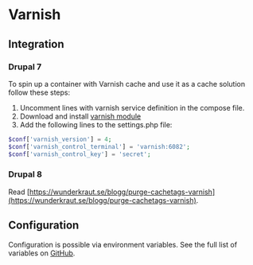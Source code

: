 # Varnish

## Integration

### Drupal 7

To spin up a container with Varnish cache and use it as a cache solution follow these steps:

1. Uncomment lines with varnish service definition in the compose file.
2. Download and install [varnish module](https://www.drupal.org/project/varnish)
3. Add the following lines to the settings.php file:

```php
$conf['varnish_version'] = 4;
$conf['varnish_control_terminal'] = 'varnish:6082';
$conf['varnish_control_key'] = 'secret';
```

### Drupal 8

Read [https://wunderkraut.se/blogg/purge-cachetags-varnish](https://wunderkraut.se/blogg/purge-cachetags-varnish).

## Configuration

Configuration is possible via environment variables. See the full list of variables on [GitHub](https://github.com/wodby/drupal-varnish).
